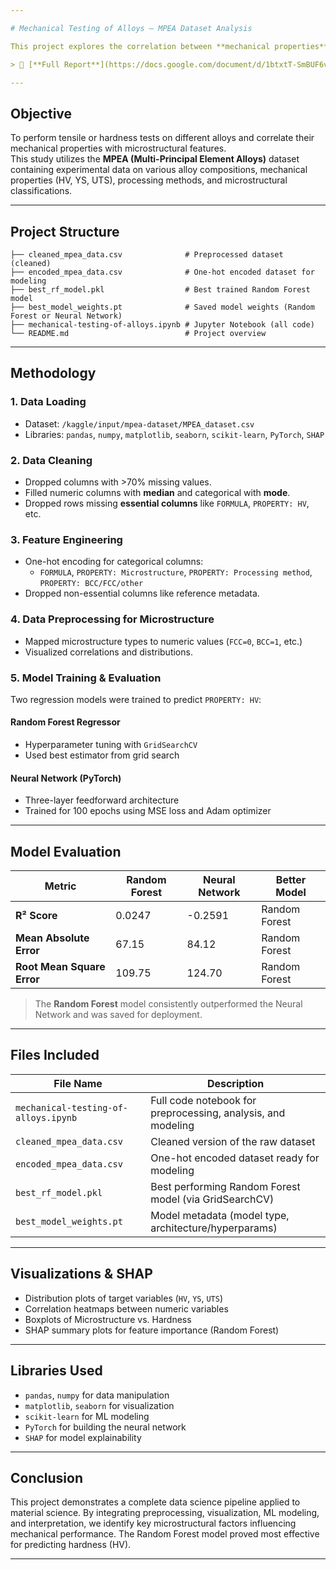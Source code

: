 ```yaml
---

# Mechanical Testing of Alloys – MPEA Dataset Analysis

This project explores the correlation between **mechanical properties** (like hardness, yield strength, and tensile strength) and **microstructural features** of various multi-principal element alloys (MPEAs). The workflow includes data cleaning, exploratory data analysis, feature engineering, and the use of machine learning models for property prediction.

> 🔗 [**Full Report**](https://docs.google.com/document/d/1btxtT-SmBUF6v-7wH-NZ2UH2jyR-tcQuggAdtP4Mabs/edit?tab=t.0#heading=h.8ujurwn0h7gp)

---
```


## Objective

To perform tensile or hardness tests on different alloys and correlate their mechanical properties with microstructural features.  
This study utilizes the **MPEA (Multi-Principal Element Alloys)** dataset containing experimental data on various alloy compositions, mechanical properties (HV, YS, UTS), processing methods, and microstructural classifications.

---

## Project Structure

```
├── cleaned_mpea_data.csv              # Preprocessed dataset (cleaned)
├── encoded_mpea_data.csv              # One-hot encoded dataset for modeling
├── best_rf_model.pkl                  # Best trained Random Forest model
├── best_model_weights.pt              # Saved model weights (Random Forest or Neural Network)
├── mechanical-testing-of-alloys.ipynb # Jupyter Notebook (all code)
└── README.md                          # Project overview
```

---

## Methodology

### 1. **Data Loading**
- Dataset: `/kaggle/input/mpea-dataset/MPEA_dataset.csv`
- Libraries: `pandas`, `numpy`, `matplotlib`, `seaborn`, `scikit-learn`, `PyTorch`, `SHAP`

### 2. **Data Cleaning**
- Dropped columns with >70% missing values.
- Filled numeric columns with **median** and categorical with **mode**.
- Dropped rows missing **essential columns** like `FORMULA`, `PROPERTY: HV`, etc.

### 3. **Feature Engineering**
- One-hot encoding for categorical columns:
  - `FORMULA`, `PROPERTY: Microstructure`, `PROPERTY: Processing method`, `PROPERTY: BCC/FCC/other`
- Dropped non-essential columns like reference metadata.

### 4. **Data Preprocessing for Microstructure**
- Mapped microstructure types to numeric values (`FCC=0`, `BCC=1`, etc.)
- Visualized correlations and distributions.

### 5. **Model Training & Evaluation**
Two regression models were trained to predict `PROPERTY: HV`:

#### Random Forest Regressor
- Hyperparameter tuning with `GridSearchCV`
- Used best estimator from grid search

#### Neural Network (PyTorch)
- Three-layer feedforward architecture
- Trained for 100 epochs using MSE loss and Adam optimizer

---

## Model Evaluation

| **Metric**              | **Random Forest**       | **Neural Network**       | **Better Model**     |
|------------------------|-------------------------|---------------------------|-----------------------|
| **R² Score**            | 0.0247                  | -0.2591                  |  Random Forest       |
| **Mean Absolute Error** | 67.15                   | 84.12                    |  Random Forest       |
| **Root Mean Square Error** | 109.75              | 124.70                   |  Random Forest       |

> The **Random Forest** model consistently outperformed the Neural Network and was saved for deployment.

---

## Files Included

| File Name                  | Description                                               |
|---------------------------|-----------------------------------------------------------|
| `mechanical-testing-of-alloys.ipynb` | Full code notebook for preprocessing, analysis, and modeling |
| `cleaned_mpea_data.csv`   | Cleaned version of the raw dataset                        |
| `encoded_mpea_data.csv`   | One-hot encoded dataset ready for modeling                |
| `best_rf_model.pkl`       | Best performing Random Forest model (via GridSearchCV)    |
| `best_model_weights.pt`   | Model metadata (model type, architecture/hyperparams)     |

---

## Visualizations & SHAP

- Distribution plots of target variables (`HV`, `YS`, `UTS`)
- Correlation heatmaps between numeric variables
- Boxplots of Microstructure vs. Hardness
- SHAP summary plots for feature importance (Random Forest)

---

## Libraries Used

- `pandas`, `numpy` for data manipulation  
- `matplotlib`, `seaborn` for visualization  
- `scikit-learn` for ML modeling  
- `PyTorch` for building the neural network  
- `SHAP` for model explainability  

---

## Conclusion

This project demonstrates a complete data science pipeline applied to material science. By integrating preprocessing, visualization, ML modeling, and interpretation, we identify key microstructural factors influencing mechanical performance. The Random Forest model proved most effective for predicting hardness (HV).

---

